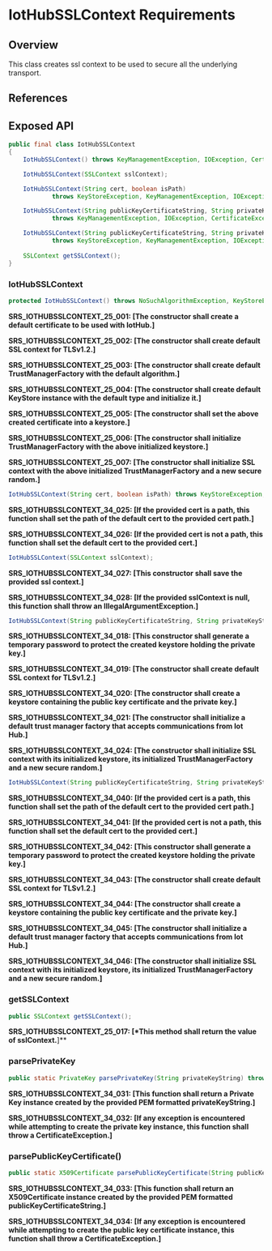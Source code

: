 # IotHubSSLContext Requirements

## Overview

This class creates ssl context to be used to secure all the underlying transport.

## References

## Exposed API

```java
public final class IotHubSSLContext
{
    IotHubSSLContext() throws KeyManagementException, IOException, CertificateException;

    IotHubSSLContext(SSLContext sslContext);

    IotHubSSLContext(String cert, boolean isPath)
            throws KeyStoreException, KeyManagementException, IOException, CertificateException, NoSuchAlgorithmException;

    IotHubSSLContext(String publicKeyCertificateString, String privateKeyString)
            throws KeyManagementException, IOException, CertificateException, KeyStoreException;

    IotHubSSLContext(String publicKeyCertificateString, String privateKeyString, String cert, boolean isPath)
            throws KeyStoreException, KeyManagementException, IOException, CertificateException, NoSuchAlgorithmException, UnrecoverableKeyException;
    
    SSLContext getSSLContext();
}
```


### IotHubSSLContext

```java
protected IotHubSSLContext() throws NoSuchAlgorithmException, KeyStoreException, KeyManagementException, IOException, CertificateException;
```

**SRS_IOTHUBSSLCONTEXT_25_001: [**The constructor shall create a default certificate to be used with IotHub.**]**

**SRS_IOTHUBSSLCONTEXT_25_002: [**The constructor shall create default SSL context for TLSv1.2.**]**

**SRS_IOTHUBSSLCONTEXT_25_003: [**The constructor shall create default TrustManagerFactory with the default algorithm.**]**

**SRS_IOTHUBSSLCONTEXT_25_004: [**The constructor shall create default KeyStore instance with the default type and initialize it.**]**

**SRS_IOTHUBSSLCONTEXT_25_005: [**The constructor shall set the above created certificate into a keystore.**]**

**SRS_IOTHUBSSLCONTEXT_25_006: [**The constructor shall initialize TrustManagerFactory with the above initialized keystore.**]**

**SRS_IOTHUBSSLCONTEXT_25_007: [**The constructor shall initialize SSL context with the above initialized TrustManagerFactory and a new secure random.**]**


```java
IotHubSSLContext(String cert, boolean isPath) throws KeyStoreException, KeyManagementException, IOException, CertificateException, NoSuchAlgorithmException;
```

**SRS_IOTHUBSSLCONTEXT_34_025: [**If the provided cert is a path, this function shall set the path of the default cert to the provided cert path.**]**

**SRS_IOTHUBSSLCONTEXT_34_026: [**If the provided cert is not a path, this function shall set the default cert to the provided cert.**]**


```java
IotHubSSLContext(SSLContext sslContext);
```

**SRS_IOTHUBSSLCONTEXT_34_027: [**This constructor shall save the provided ssl context.**]**

**SRS_IOTHUBSSLCONTEXT_34_028: [**If the provided sslContext is null, this function shall throw an IllegalArgumentException.**]**


```java
IotHubSSLContext(String publicKeyCertificateString, String privateKeyString);
```

**SRS_IOTHUBSSLCONTEXT_34_018: [**This constructor shall generate a temporary password to protect the created keystore holding the private key.**]**

**SRS_IOTHUBSSLCONTEXT_34_019: [**The constructor shall create default SSL context for TLSv1.2.**]**

**SRS_IOTHUBSSLCONTEXT_34_020: [**The constructor shall create a keystore containing the public key certificate and the private key.**]**

**SRS_IOTHUBSSLCONTEXT_34_021: [**The constructor shall initialize a default trust manager factory that accepts communications from Iot Hub.**]**

**SRS_IOTHUBSSLCONTEXT_34_024: [**The constructor shall initialize SSL context with its initialized keystore, its initialized TrustManagerFactory and a new secure random.**]**


```java
IotHubSSLContext(String publicKeyCertificateString, String privateKeyString, String cert, boolean isPath)
```

**SRS_IOTHUBSSLCONTEXT_34_040: [**If the provided cert is a path, this function shall set the path of the default cert to the provided cert path.**]**

**SRS_IOTHUBSSLCONTEXT_34_041: [**If the provided cert is not a path, this function shall set the default cert to the provided cert.**]**

**SRS_IOTHUBSSLCONTEXT_34_042: [**This constructor shall generate a temporary password to protect the created keystore holding the private key.**]**

**SRS_IOTHUBSSLCONTEXT_34_043: [**The constructor shall create default SSL context for TLSv1.2.**]**

**SRS_IOTHUBSSLCONTEXT_34_044: [**The constructor shall create a keystore containing the public key certificate and the private key.**]**

**SRS_IOTHUBSSLCONTEXT_34_045: [**The constructor shall initialize a default trust manager factory that accepts communications from Iot Hub.**]**

**SRS_IOTHUBSSLCONTEXT_34_046: [**The constructor shall initialize SSL context with its initialized keystore, its initialized TrustManagerFactory and a new secure random.**]**


### getSSLContext

```java
public SSLContext getSSLContext();
```

**SRS_IOTHUBSSLCONTEXT_25_017: [*This method shall return the value of sslContext.**]**


### parsePrivateKey
```java
public static PrivateKey parsePrivateKey(String privateKeyString) throws CertificateException;
```

**SRS_IOTHUBSSLCONTEXT_34_031: [**This function shall return a Private Key instance created by the provided PEM formatted privateKeyString.**]**  

**SRS_IOTHUBSSLCONTEXT_34_032: [**If any exception is encountered while attempting to create the private key instance, this function shall throw a CertificateException.**]**  


### parsePublicKeyCertificate()
```java
public static X509Certificate parsePublicKeyCertificate(String publicKeyCertificateString) throws CertificateException;
```

**SRS_IOTHUBSSLCONTEXT_34_033: [**This function shall return an X509Certificate instance created by the provided PEM formatted publicKeyCertificateString.**]**  

**SRS_IOTHUBSSLCONTEXT_34_034: [**If any exception is encountered while attempting to create the public key certificate instance, this function shall throw a CertificateException.**]**  

